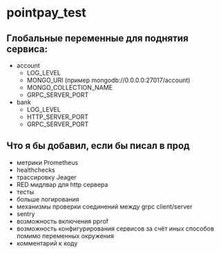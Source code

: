 # pointpay_test

## Глобальные переменные для поднятия сервиса:

+ account
    + LOG_LEVEL
    + MONGO_URI (пример mongodb://0.0.0.0:27017/account)
    + MONGO_COLLECTION_NAME
    + GRPC_SERVER_PORT
+ bank
    + LOG_LEVEL
    + HTTP_SERVER_PORT
    + GRPC_SERVER_PORT

## Что я бы добавил, если бы писал в прод
+ метрики Prometheus
+ healthchecks
+ трассировку Jeager
+ RED мидлвар для http сервера
+ тесты
+ больше логирования
+ механизмы проверки соединений между grpc client/server
+ sentry
+ возможность включения pprof
+ возможность конфигурирования сервисов за счёт иных способов помимо переменных окружения
+ комментарий к коду